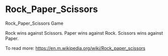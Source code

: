# Rock_Paper_Scissors
Rock_Paper_Scissors Game

Rock wins against Scissors.
Paper wins against Rock.
Scissors wins against Paper.

To read more: https://en.m.wikipedia.org/wiki/Rock_paper_scissors
